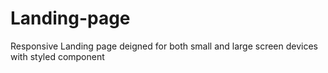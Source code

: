# Landing-page
Responsive Landing page deigned for both small  and large screen devices with styled component 
